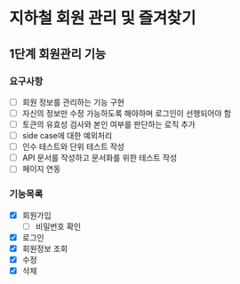 # 지하철 회원 관리 및 즐겨찾기

## 1단계 회원관리 기능

### 요구사항

-[ ] 회원 정보를 관리하는 기능 구현
-[ ] 자신의 정보만 수정 가능하도록 해야하며 로그인이 선행되어야 함
-[ ] 토큰의 유효성 검사와 본인 여부를 판단하는 로직 추가
-[ ] side case에 대한 예외처리
-[ ] 인수 테스트와 단위 테스트 작성
-[ ] API 문서를 작성하고 문서화를 위한 테스트 작성
-[ ] 페이지 연동

### 기능목록

-[x] 회원가입
    -[ ] 비밀번호 확인
-[x] 로그인
-[x] 회원정보 조회
-[x] 수정
-[x] 삭제
